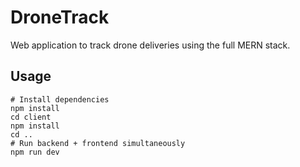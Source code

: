 # DroneTrack
Web application to track drone deliveries using the full MERN stack.

## Usage
```
# Install dependencies
npm install
cd client
npm install
cd ..
# Run backend + frontend simultaneously
npm run dev
```
